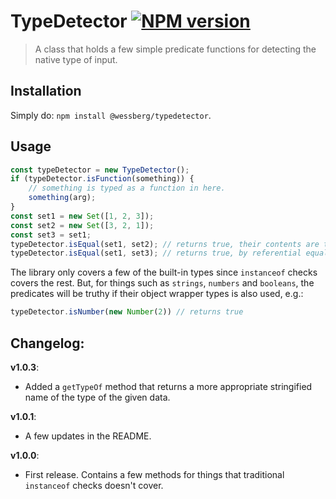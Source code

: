 # TypeDetector [![NPM version][npm-image]][npm-url]
> A class that holds a few simple predicate functions for detecting the native type of input.

## Installation
Simply do: `npm install @wessberg/typedetector`.

## Usage
```javascript
const typeDetector = new TypeDetector();
if (typeDetector.isFunction(something)) {
	// something is typed as a function in here.
	something(arg);
}
const set1 = new Set([1, 2, 3]);
const set2 = new Set([3, 2, 1]);
const set3 = set1;
typeDetector.isEqual(set1, set2); // returns true, their contents are the same.
typeDetector.isEqual(set1, set3); // returns true, by referential equality.
```

The library only covers a few of the built-in types since `instanceof` checks covers the rest.
But, for things such as `strings`, `numbers` and `booleans`, the predicates will be truthy if
their object wrapper types is also used, e.g.:
```javascript
typeDetector.isNumber(new Number(2)) // returns true
```

## Changelog:

**v1.0.3**:

- Added a `getTypeOf` method that returns a more appropriate stringified name of the type of the given data.

**v1.0.1**:

- A few updates in the README.

**v1.0.0**:

- First release. Contains a few methods for things that traditional `instanceof` checks doesn't cover.

[npm-url]: https://npmjs.org/package/@wessberg/typedetector
[npm-image]: https://badge.fury.io/js/@wessberg/typedetector.svg